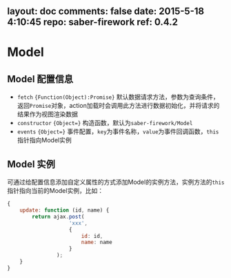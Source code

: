 layout: doc
comments: false
date: 2015-5-18 4:10:45
repo: saber-firework
ref: 0.4.2
---

# Model

## Model 配置信息

* `fetch` `{Function(Object):Promise}` 默认数据请求方法，参数为查询条件，返回`Promise`对象，action加载时会调用此方法进行数据初始化，并将请求的结果作为视图渲染数据
* `constructor` `{Object=}` 构造函数，默认为`saber-firework/Model`
* `events` `{Object=}` 事件配置，`key`为事件名称，`value`为事件回调函数，`this`指针指向Model实例

## Model 实例

可通过给配置信息添加自定义属性的方式添加Model的实例方法，实例方法的`this`指针指向当前的Model实例，比如：

```javascript
{
    update: function (id, name) {
        return ajax.post(
                    'xxx', 
                    {
                        id: id,
                        name: name
                    }
                );
    }
}
```

